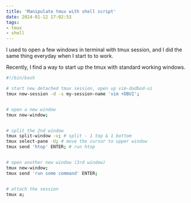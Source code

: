 ```yaml
---
title: 'Manipulate tmux with shell script'
date: 2024-01-12 17:02:53
tags:
- tmux
- shell
---
```


I used to open a few windows in terminal with tmux session,
and I did the same thing everyday when I start to to work.

Recently, I find a way to start up the tmux with standard working windows.

```sh
#!/bin/bash

# start new detached tmux session, open up vim-dadbod-ui
tmux new-session -d -s my-session-name 'vim +DBUI';


# open a new window
tmux new-window;


# split the 2nd window
tmux split-window -v; # split - 1 top & 1 bottom
tmux select-pane -U; # move the cursor to upper window
tmux send 'htop' ENTER; # run htop


# open another new window (3rd window)
tmux new-window;
tmux send 'run some command' ENTER;


# attach the session
tmux a;
```


